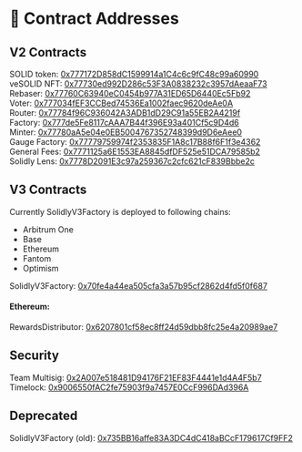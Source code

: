 # 📄 Contract Addresses

## V2 Contracts

SOLID token: [0x777172D858dC1599914a1C4c6c9fC48c99a60990](https://etherscan.io/address/0x777172D858dC1599914a1C4c6c9fC48c99a60990)\
veSOLID NFT: [0x77730ed992D286c53F3A0838232c3957dAeaaF73](https://etherscan.io/address/0x77730ed992D286c53F3A0838232c3957dAeaaF73)\
Rebaser: [0x77760C63940eC0454b977A31ED65D6440Ec5Fb92](https://etherscan.io/address/0x77760C63940eC0454b977A31ED65D6440Ec5Fb92)\
Voter: [0x777034fEF3CCBed74536Ea1002faec9620deAe0A](https://etherscan.io/address/0x777034fEF3CCBed74536Ea1002faec9620deAe0A)\
Router: [0x77784f96C936042A3ADB1dD29C91a55EB2A4219f](https://etherscan.io/address/0x77784f96C936042A3ADB1dD29C91a55EB2A4219f)\
Factory: [0x777de5Fe8117cAAA7B44f396E93a401Cf5c9D4d6](https://etherscan.io/address/0x777de5Fe8117cAAA7B44f396E93a401Cf5c9D4d6)\
Minter: [0x77780aA5e04e0EB5004767352748399d9D6eAee0](https://etherscan.io/address/0x77780aA5e04e0EB5004767352748399d9D6eAee0)\
Gauge Factory: [0x77779759974f2353835F1A8c17B88f6F1f3e4362](https://etherscan.io/address/0x77779759974f2353835F1A8c17B88f6F1f3e4362)\
General Fees: [0x7771125a6E1553EA8845dfDF525e51DCA79585b2](https://etherscan.io/address/0x7771125a6E1553EA8845dfDF525e51DCA79585b2)\
Solidly Lens: [0x7778D2091E3c97a259367c2cfc621cF839Bbbe2c](https://etherscan.io/address/0x7778D2091E3c97a259367c2cfc621cF839Bbbe2c)

## V3 Contracts

Currently SolidlyV3Factory is deployed to following chains:

* Arbitrum One
* Base
* Ethereum
* Fantom
* Optimism

SolidlyV3Factory: [0x70fe4a44ea505cfa3a57b95cf2862d4fd5f0f687](https://etherscan.io/address/0x70fe4a44ea505cfa3a57b95cf2862d4fd5f0f687)

#### Ethereum:

RewardsDistributor: [0x6207801cf58ec8ff24d59dbb8fc25e4a20989ae7](https://etherscan.io/address/0x6207801cf58ec8ff24d59dbb8fc25e4a20989ae7)

## Security

Team Multisig: [0x2A007e518481D94176F21EF83F4441e1d4A4F5b7](https://etherscan.io/address/0x2A007e518481D94176F21EF83F4441e1d4A4F5b7)\
Timelock: [0x9006550fAC2fe75903f9a7457E0CcF996DAd396A](https://etherscan.io/address/0x9006550fAC2fe75903f9a7457E0CcF996DAd396A)

## Deprecated

SolidlyV3Factory (old): [0x735BB16affe83A3DC4dC418aBCcF179617Cf9FF2](https://etherscan.io/address/0x735BB16affe83A3DC4dC418aBCcF179617Cf9FF2)
